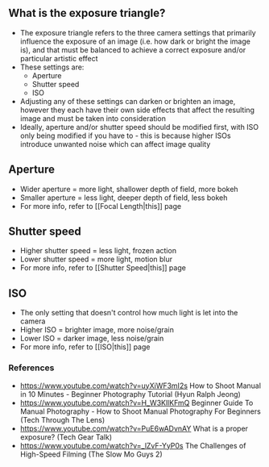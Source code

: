 ## What is the exposure triangle?

- The exposure triangle refers to the three camera settings that primarily influence the exposure of an image (i.e. how dark or bright the image is), and that must be balanced to achieve a correct exposure and/or particular artistic effect
- These settings are:
	- Aperture
	- Shutter speed
	- ISO
- Adjusting any of these settings can darken or brighten an image, however they each have their own side effects that affect the resulting image and must be taken into consideration
- Ideally, aperture and/or shutter speed should be modified first, with ISO only being modified if you have to - this is because higher ISOs introduce unwanted noise which can affect image quality


## Aperture

- Wider aperture = more light, shallower depth of field, more bokeh
- Smaller aperture = less light, deeper depth of field, less bokeh
- For more info, refer to [[Focal Length|this]] page


## Shutter speed

- Higher shutter speed = less light, frozen action
- Lower shutter speed = more light, motion blur
- For more info, refer to [[Shutter Speed|this]] page


## ISO 

- The only setting that doesn't control how much light is let into the camera
- Higher ISO = brighter image, more noise/grain
- Lower ISO = darker image, less noise/grain
- For more info, refer to [[ISO|this]] page


### References

- https://www.youtube.com/watch?v=uyXiWF3mI2s How to Shoot Manual in 10 Minutes - Beginner Photography Tutorial (Hyun Ralph Jeong)
- https://www.youtube.com/watch?v=H_W3KllKFmQ Beginner Guide To Manual Photography - How to Shoot Manual Photography For Beginners (Tech Through The Lens)
- https://www.youtube.com/watch?v=PuE6wADvnAY What is a proper exposure? (Tech Gear Talk)
- https://www.youtube.com/watch?v=_lZvF-YyP0s The Challenges of High-Speed Filming (The Slow Mo Guys 2)